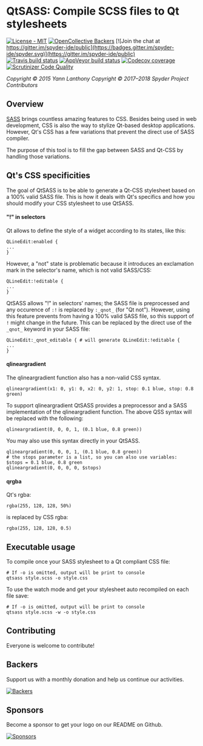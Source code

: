 # QtSASS: Compile SCSS files to Qt stylesheets

[![License - MIT](https://img.shields.io/github/license/spyder-ide/qtsass.svg)](./LICENSE.txt)
[![OpenCollective Backers](https://opencollective.com/spyder/backers/badge.svg?color=blue)](#backers)
[![Join the chat at https://gitter.im/spyder-ide/public](https://badges.gitter.im/spyder-ide/spyder.svg)](https://gitter.im/spyder-ide/public)<br>
[![Travis build status](https://img.shields.io/travis/spyder-ide/qtsass/master.svg)](https://travis-ci.org/spyder-ide/qtsass)
[![AppVeyor build status](https://img.shields.io/appveyor/ci/spyder-ide/qtsass/master.svg)](https://ci.appveyor.com/project/spyder-ide/qtsass)
[![Codecov coverage](https://img.shields.io/codecov/c/github/spyder-ide/qtsass/master.svg)](https://codecov.io/gh/spyder-ide/qtsass)
[![Scrutinizer Code Quality](https://scrutinizer-ci.com/g/spyder-ide/qtsass/badges/quality-score.png?b=master)](https://scrutinizer-ci.com/g/spyder-ide/qtsass/?branch=master)

*Copyright © 2015 Yann Lanthony*
*Copyright © 2017–2018 Spyder Project Contributors*


## Overview

[SASS](http://sass-lang.com/) brings countless amazing features to CSS.
Besides being used in web development, CSS is also the way to stylize Qt-based desktop applications.
However, Qt's CSS has a few variations that prevent the direct use of SASS compiler.

The purpose of this tool is to fill the gap between SASS and Qt-CSS by handling those variations.


## Qt's CSS specificities

The goal of QtSASS is to be able to generate a Qt-CSS stylesheet based on a 100% valid SASS file.
This is how it deals with Qt's specifics and how you should modify your CSS stylesheet to use QtSASS.

#### "!" in selectors
Qt allows to define the style of a widget according to its states, like this:
```
QLineEdit:enabled {
...
}
```
However, a "not" state is problematic because it introduces an exclamation mark in the selector's name, which is not valid SASS/CSS:
```
QLineEdit:!editable {
...
}
```
QtSASS allows "!" in selectors' names; the SASS file is preprocessed and any occurence of `:!` is replaced by `:_qnot_` (for "Qt not").
However, using this feature prevents from having a 100% valid SASS file, so this support of `!` might change in the future.
This can be replaced by the direct use of the `_qnot_` keyword in your SASS file:
```
QLineEdit:_qnot_editable { # will generate QLineEdit:!editable {
...
}
```

#### qlineargradient
The qlineargradient function also has a non-valid CSS syntax.
```
qlineargradient(x1: 0, y1: 0, x2: 0, y2: 1, stop: 0.1 blue, stop: 0.8 green)
```
To support qlineargradient QtSASS provides a preprocessor and a SASS implementation of the qlineargradient function. The above QSS syntax will be replaced with the following:
```
qlineargradient(0, 0, 0, 1, (0.1 blue, 0.8 green))
```
You may also use this syntax directly in your QtSASS.
```
qlineargradient(0, 0, 0, 1, (0.1 blue, 0.8 green))
# the stops parameter is a list, so you can also use variables:
$stops = 0.1 blue, 0.8 green
qlineargradient(0, 0, 0, 0, $stops)
```

#### qrgba
Qt's rgba:
```
rgba(255, 128, 128, 50%)
```
is replaced by CSS rgba:
```
rgba(255, 128, 128, 0.5)
```


## Executable usage

To compile once your SASS stylesheet to a Qt compliant CSS file:
```
# If -o is omitted, output will be print to console
qtsass style.scss -o style.css
```
To use the watch mode and get your stylesheet auto recompiled on each file save:
```
# If -o is omitted, output will be print to console
qtsass style.scss -w -o style.css
```


## Contributing

Everyone is welcome to contribute!


## Backers

Support us with a monthly donation and help us continue our activities.

[![Backers](https://opencollective.com/spyder/backers.svg)](https://opencollective.com/spyder#support)


## Sponsors

Become a sponsor to get your logo on our README on Github.

[![Sponsors](https://opencollective.com/spyder/sponsors.svg)](https://opencollective.com/spyder#support)
